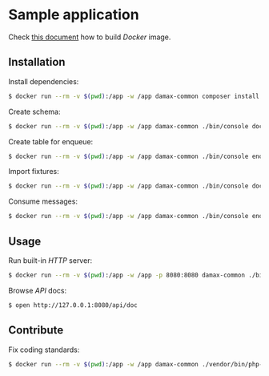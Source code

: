 # Sample application

Check [this document](../doc/development.md) how to build _Docker_ image.

## Installation

Install dependencies:

```bash
$ docker run --rm -v $(pwd):/app -w /app damax-common composer install
```

Create schema:

```bash
$ docker run --rm -v $(pwd):/app -w /app damax-common ./bin/console doctrine:schema:update --force
```

Create table for enqueue:

```bash
$ docker run --rm -v $(pwd):/app -w /app damax-common ./bin/console enqueue:setup-broker
```

Import fixtures:

```bash
$ docker run --rm -v $(pwd):/app -w /app damax-common ./bin/console doctrine:fixture:load
```

Consume messages:

```bash
$ docker run --rm -v $(pwd):/app -w /app damax-common ./bin/console enqueue:transport:consume enqueue.simple_bus.events_processor --queue=domain_events --message-limit=25
```

## Usage

Run built-in _HTTP_ server:

```bash
$ docker run --rm -v $(pwd):/app -w /app -p 8080:8080 damax-common ./bin/console server:run *:8080
```

Browse _API_ docs:

```bash
$ open http://127.0.0.1:8080/api/doc
```

## Contribute

Fix coding standards:

```bash
$ docker run --rm -v $(pwd):/app -w /app damax-common ./vendor/bin/php-cs-fixer fix
```
